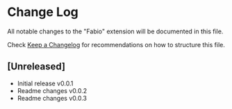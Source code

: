 # Change Log

All notable changes to the "Fabio" extension will be documented in this file.

Check [Keep a Changelog](http://keepachangelog.com/) for recommendations on how to structure this file.

## [Unreleased]

- Initial release v0.0.1
- Readme changes v0.0.2
- Readme changes v0.0.3
